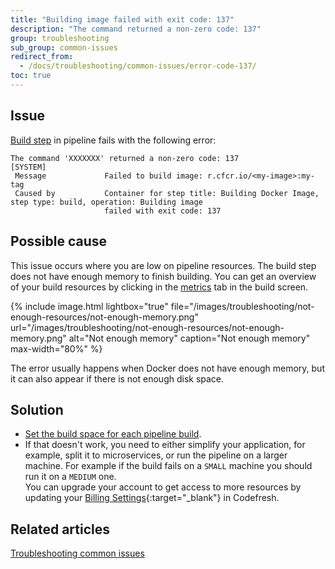 ```yaml
---
title: "Building image failed with exit code: 137"
description: "The command returned a non-zero code: 137"
group: troubleshooting
sub_group: common-issues
redirect_from:
  - /docs/troubleshooting/common-issues/error-code-137/
toc: true
---
```


## Issue
[Build step]({{site.baseurl}}/docs/pipelines/steps/build/) in pipeline fails with the following error:

```
The command 'XXXXXXX' returned a non-zero code: 137                                                          
[SYSTEM]                                                                                                                                  
 Message             Failed to build image: r.cfcr.io/<my-image>:my-tag                    
 Caused by           Container for step title: Building Docker Image, step type: build, operation: Building image                         
                     failed with exit code: 137 
```

## Possible cause

This issue occurs where you are low on pipeline resources. The build step does not have enough memory to finish building. You can get an overview of your build resources by clicking in the [metrics]({{site.baseurl}}/docs/pipelines/monitoring-pipelines/#viewing-pipeline-metrics) tab in the build screen.

{% include image.html 
lightbox="true" 
file="/images/troubleshooting/not-enough-resources/not-enough-memory.png" 
url="/images/troubleshooting/not-enough-resources/not-enough-memory.png" 
alt="Not enough memory" 
caption="Not enough memory" 
max-width="80%" 
%}

The error usually happens when Docker does not have enough memory, but it can also appear if there is not enough disk space.

## Solution

* [Set the build space for each pipeline build]({{site.baseurl}}/docs/pipelines/pipelines/#build-runtime).
* If that doesn't work, you need to either simplify your application, for example, split it to microservices, or run the pipeline on a larger machine. For example if the build fails on a `SMALL` machine you should run it on a `MEDIUM`  one.  
  You can upgrade your account to get access to more resources by updating your [Billing Settings](https://g.codefresh.io/account-admin/billing/){:target="\_blank"} in Codefresh.



## Related articles
[Troubleshooting common issues]({{site.baseurl}}/docs/troubleshooting/common-issues)



